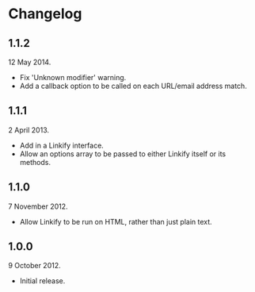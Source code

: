 Changelog
=========

1.1.2
-----

12 May 2014.

* Fix 'Unknown modifier' warning.
* Add a callback option to be called on each URL/email address match.

1.1.1
-----

2 April 2013.

* Add in a Linkify interface.
* Allow an options array to be passed to either Linkify itself or its methods.

1.1.0
-----

7 November 2012.

* Allow Linkify to be run on HTML, rather than just plain text.

1.0.0
-----

9 October 2012.

* Initial release.
